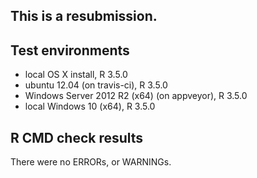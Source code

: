 This is a resubmission.
----------------------------------

## Test environments
* local OS X install, R 3.5.0
* ubuntu 12.04 (on travis-ci), R 3.5.0
* Windows Server 2012 R2 (x64) (on appveyor), R 3.5.0
* local Windows 10 (x64), R 3.5.0

## R CMD check results
There were no ERRORs, or WARNINGs.

